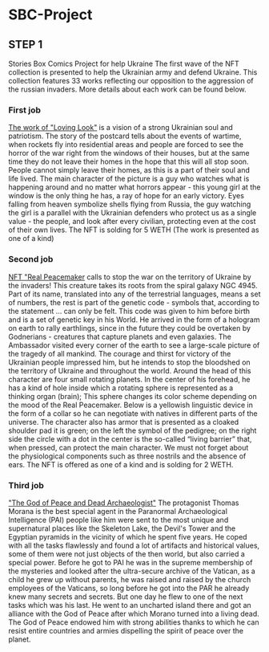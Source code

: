# SBC-Project

## STEP 1 
Stories Box Comics Project for help Ukraine 
The first wave of the NFT collection is presented to help the Ukrainian army and defend Ukraine. This collection features 33 works reflecting our opposition to the aggression of the russian invaders.
More details about each work can be found below.
     
### First job

[The work of "Loving Look"](https://opensea.io/assets/matic/0x2953399124f0cbb46d2cbacd8a89cf0599974963/86143322425923005940680517055148775215163601153926590747261820762697882402818)
is a vision of a strong Ukrainian soul and patriotism. The story of the postcard tells about the events of wartime, when rockets fly into residential areas and people are forced to see the horror of the war right from the windows of their houses, but at the same time they do not leave their homes in the hope that this will all stop soon. People cannot simply leave their homes, as this is a part of their soul and life lived. The main character of the picture is a guy who watches what is happening around and no matter what horrors appear - this young girl at the window is the only thing he has, a ray of hope for an early victory.
  Eyes falling from heaven symbolize shells flying from Russia, the guy watching the girl is a parallel with the Ukrainian defenders who protect us as a single value - the people, and look after every civilian, protecting even at the cost of their own lives. The NFT is solding for 5 WETH (The work is presented as one of a kind)
  
  ### Second job

[NFT "Real Peacemaker](https://opensea.io/assets/matic/0x2953399124f0cbb46d2cbacd8a89cf0599974963/86143322425923005940680517055148775215163601153926590747261820816573952163841)
calls to stop the war on the territory of Ukraine by the invaders! This creature takes its roots from the spiral galaxy NGC 4945. Part of its name, translated into any of the terrestrial languages, means a set of numbers, the rest is part of the genetic code - symbols that, according to the statement ... can only be felt. This code was given to him before birth and is a set of genetic key in his World. He arrived in the form of a hologram on earth to rally earthlings, since in the future they could be overtaken by Godnerians - creatures that capture planets and even galaxies. The Ambassador visited every corner of the earth to see a large-scale picture of the tragedy of all mankind. The courage and thirst for victory of the Ukrainian people impressed him, but he intends to stop the bloodshed on the territory of Ukraine and throughout the world. 
Around the head of this character are four small rotating planets. In the center of his forehead, he has a kind of hole inside which a rotating sphere is represented as a thinking organ (brain); This sphere changes its color scheme depending on the mood of the Real Peacemaker. Below is a yellowish linguistic device in the form of a collar so he can negotiate with natives in different parts of the universe. The character also has armor that is presented as a cloaked shoulder pad it is green; on the left the symbol of the pedigree; on the right side the circle with a dot in the center is the so-called “living barrier” that, when pressed, can protect the main character. We must not forget about the physiological components such as three nostrils and the absence of ears. The NFT is offered as one of a kind and is solding for 2 WETH.

### Third job

["The God of Peace and Dead Archaeologist"](https://opensea.io/assets/matic/0x2953399124f0cbb46d2cbacd8a89cf0599974963/86143322425923005940680517055148775215163601153926590747261820765996417286145)
The protagonist Thomas Morana is the best special agent in the Paranormal Archaeological Intelligence (PAI) people like him were sent to the most unique and supernatural places like the Skeleton Lake, the Devil's Tower and the Egyptian pyramids in the vicinity of which he spent five years. He coped with all the tasks flawlessly and found a lot of artifacts and historical values, some of them were not just objects of the then world, but also carried a special power. Before he got to PAI he was in the supreme membership of the mysteries and looked after the ultra-secure archive of the Vatican, as a child he grew up without parents, he was raised and raised by the church employees of the Vaticans, so long before he got into the PAR he already knew many secrets and secrets. But one day he flew to one of the next tasks which was his last. He went to an uncharted island there and got an alliance with the God of Peace after which Morano turned into a living dead. The God of Peace endowed him with strong abilities thanks to which he can resist entire countries and armies dispelling the spirit of peace over the planet.

